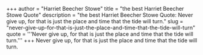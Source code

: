 +++
author = "Harriet Beecher Stowe"
title = "the best Harriet Beecher Stowe Quote"
description = "the best Harriet Beecher Stowe Quote: Never give up, for that is just the place and time that the tide will turn."
slug = "never-give-up-for-that-is-just-the-place-and-time-that-the-tide-will-turn"
quote = '''Never give up, for that is just the place and time that the tide will turn.'''
+++
Never give up, for that is just the place and time that the tide will turn.
